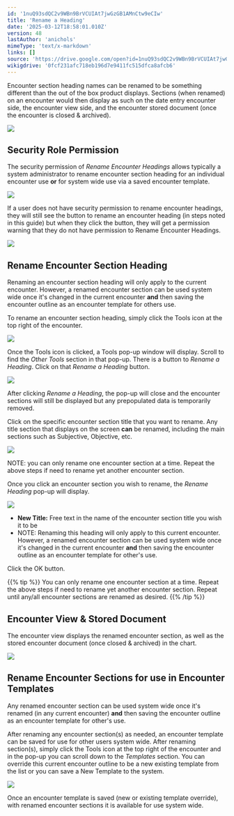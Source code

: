 ```yaml
---
id: '1nuQ93sdQC2v9WBn9BrVCUIAt7jwGzGB1AMnCtw9eCIw'
title: 'Rename a Heading'
date: '2025-03-12T18:58:01.010Z'
version: 48
lastAuthor: 'anichols'
mimeType: 'text/x-markdown'
links: []
source: 'https://drive.google.com/open?id=1nuQ93sdQC2v9WBn9BrVCUIAt7jwGzGB1AMnCtw9eCIw'
wikigdrive: '0fcf231afc718eb196d7e9411fc515dfca8afcb6'
---
```

Encounter section heading names can be renamed to be something different than the out of the box product displays.  Sections (when renamed) on an encounter would then display as such on the date entry encounter side, the encounter view side, and the encounter stored document (once the encounter is closed & archived).

![](../rename-a-heading.assets/f10ec34046fcafba1fe00c48d4321296.png)

## Security Role Permission

The security permission of *Rename Encounter Headings* allows typically a system administrator to rename encounter section heading for an individual encounter use **or** for system wide use via a saved encounter template.

![](../rename-a-heading.assets/ed19b589b097392def14d206fb79da9f.png)

If a user does not have security permission to rename encounter headings, they will still see the button to rename an encounter heading (in steps noted in this guide) but when they click the button, they will get a permission warning that they do not have permission to Rename Encounter Headings.

![](../rename-a-heading.assets/5877cf61ea11668ade58bd5852c572e7.png)

## Rename Encounter Section Heading

Renaming an encounter section heading will only apply to the current encounter.  However, a renamed encounter section can be used system wide once it's changed in the current encounter **and** then saving the encounter outline as an encounter template for others use.

To rename an encounter section heading, simply click the Tools icon at the top right of the encounter.

![](../rename-a-heading.assets/174be798cd768c020e563bb5db877574.png)

Once the Tools icon is clicked, a Tools pop-up window will display.  Scroll to find the *Other Tools* section in that pop-up. There is a button to *Rename a Heading*.  Click on that *Rename a Heading* button.

![](../rename-a-heading.assets/be99a4fe85004a3374491895df3bc30b.png)

After clicking *Rename a Heading*, the pop-up will close and the encounter sections will still be displayed but any prepopulated data is temporarily removed.

Click on the specific encounter section title that you want to rename.  Any title section that displays on the screen **can** be renamed, including the main sections such as Subjective, Objective, etc.

![](../rename-a-heading.assets/54874da3bbf178becfe2e8d4059f2ddc.png)

NOTE: you can only rename one encounter section at a time.  Repeat the above steps if need to rename yet another encounter section.

Once you click an encounter section you wish to rename, the *Rename Heading* pop-up will display.

![](../rename-a-heading.assets/8095da850175558250a8202732cf68c3.png)

* <strong>New Title:</strong> Free text in the name of the encounter section title you wish it to be
* NOTE: Renaming this heading will only apply to this current encounter.  However, a renamed encounter section can be used system wide once it's changed in the current encounter <strong>and</strong> then saving the encounter outline as an encounter template for other's use.

Click the OK button.

{{% tip %}}
You can only rename one encounter section at a time.  Repeat the above steps if need to rename yet another encounter section. Repeat until any/all encounter sections are renamed as desired.
{{% /tip %}}

## Encounter View & Stored Document

The encounter view displays the renamed encounter section, as well as the stored encounter document (once closed & archived) in the chart.

![](../rename-a-heading.assets/c3bb79f77ee9c0c957a90e457dcf39f8.png)

## Rename Encounter Sections for use in Encounter Templates

Any renamed encounter section can be used system wide once it's renamed (in any current encounter) **and** then saving the encounter outline as an encounter template for other's use.

After renaming any encounter section(s) as needed, an encounter template can be saved for use for other users system wide.  After renaming section(s), simply click the Tools icon at the top right of the encounter and in the pop-up you can scroll down to the *Templates* section.  You can override this current encounter outline to be a new existing template from the list or you can save a New Template to the system.

![](../rename-a-heading.assets/a24d164ff54dc6bbdb39a7469ea26eb6.png)

Once an encounter template is saved (new or existing template override), with renamed encounter sections it is available for use system wide.
